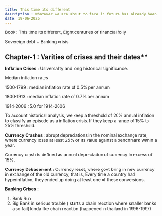 ```yaml
---
title: This time its different
description : Whatever we are about to face in future has already been happened before in the past ! 
date: 19-06-2025
---
```


Book : This time its different, Eight centuries of financial folly

Sovereign debt + Banking crisis 

## Chapter-1 : Varities of crises and their dates**

**Inflation Crises** : Universality and long historical significance. 

Median inflation rates

1500-1799 : median inflation rate of 0.5% per annum  

1800-1913 : median inflation rate of 0.7% per annum 

1914-2006 : 5.0 for 1914-2006

To account historical analysis, we keep a threshold of 20% annual inflation to classify an episode as a inflation crisis. If they keep a range of 15% to 25% threshold. 

**Currency Crashes** : abrupt depreciations in the nominal exchange rate, where currency loses at least 25% of its value against a benchmark within a year. 

Currency crash is defined as annual depreciation of currency in excess of 15%.


**Currency Debasement** : Currency reset, where govt bring in new currency in exchange of the old currency, that is, Every time a country had hyperinflation, they ended up doing at least one of these conversions.


**Banking Crises** : 
1. Bank Run
2. Big Bank in serious trouble ( starts a chain reaction where smaller banks also fail) kinda like chain reaction (happened in thailand in 1996-1997)





 

